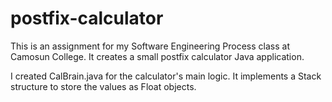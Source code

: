 # postfix-calculator

This is an assignment for my Software Engineering Process class at Camosun College. It creates a small postfix calculator Java application.

I created CalBrain.java for the calculator's main logic. It implements a Stack structure to store the values as Float objects.
